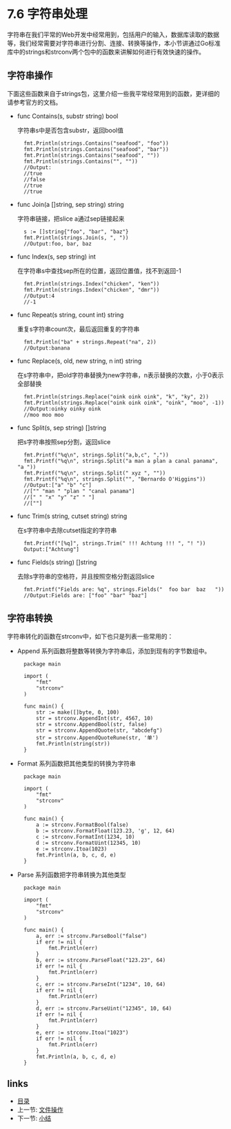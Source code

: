 # 7.6 字符串处理
字符串在我们平常的Web开发中经常用到，包括用户的输入，数据库读取的数据等，我们经常需要对字符串进行分割、连接、转换等操作，本小节讲通过Go标准库中的strings和strconv两个包中的函数来讲解如何进行有效快速的操作。
## 字符串操作
下面这些函数来自于strings包，这里介绍一些我平常经常用到的函数，更详细的请参考官方的文档。

- func Contains(s, substr string) bool

	字符串s中是否包含substr，返回bool值
	
		fmt.Println(strings.Contains("seafood", "foo"))
		fmt.Println(strings.Contains("seafood", "bar"))
		fmt.Println(strings.Contains("seafood", ""))
		fmt.Println(strings.Contains("", ""))
		//Output:
		//true
		//false
		//true
		//true

- func Join(a []string, sep string) string

	字符串链接，把slice a通过sep链接起来
	
		s := []string{"foo", "bar", "baz"}
		fmt.Println(strings.Join(s, ", "))
		//Output:foo, bar, baz		
			
- func Index(s, sep string) int 

	在字符串s中查找sep所在的位置，返回位置值，找不到返回-1
	
		fmt.Println(strings.Index("chicken", "ken"))
		fmt.Println(strings.Index("chicken", "dmr"))
		//Output:4
		//-1

- func Repeat(s string, count int) string

	重复s字符串count次，最后返回重复的字符串
	
		fmt.Println("ba" + strings.Repeat("na", 2))
		//Output:banana

- func Replace(s, old, new string, n int) string

	在s字符串中，把old字符串替换为new字符串，n表示替换的次数，小于0表示全部替换
	
		fmt.Println(strings.Replace("oink oink oink", "k", "ky", 2))
		fmt.Println(strings.Replace("oink oink oink", "oink", "moo", -1))
		//Output:oinky oinky oink
		//moo moo moo

- func Split(s, sep string) []string

	把s字符串按照sep分割，返回slice
	
		fmt.Printf("%q\n", strings.Split("a,b,c", ","))
		fmt.Printf("%q\n", strings.Split("a man a plan a canal panama", "a "))
		fmt.Printf("%q\n", strings.Split(" xyz ", ""))
		fmt.Printf("%q\n", strings.Split("", "Bernardo O'Higgins"))
		//Output:["a" "b" "c"]
		//["" "man " "plan " "canal panama"]
		//[" " "x" "y" "z" " "]
		//[""]

- func Trim(s string, cutset string) string

	在s字符串中去除cutset指定的字符串
	
		fmt.Printf("[%q]", strings.Trim(" !!! Achtung !!! ", "! "))
		Output:["Achtung"]

- func Fields(s string) []string

	去除s字符串的空格符，并且按照空格分割返回slice
	
		fmt.Printf("Fields are: %q", strings.Fields("  foo bar  baz   "))
		//Output:Fields are: ["foo" "bar" "baz"]


## 字符串转换
字符串转化的函数在strconv中，如下也只是列表一些常用的：

- Append 系列函数将整数等转换为字符串后，添加到现有的字节数组中。

		package main
		
		import (
			"fmt"
			"strconv"
		)
		
		func main() {
			str := make([]byte, 0, 100)
			str = strconv.AppendInt(str, 4567, 10)
			str = strconv.AppendBool(str, false)
			str = strconv.AppendQuote(str, "abcdefg")
			str = strconv.AppendQuoteRune(str, '单')
			fmt.Println(string(str))
		}

- Format 系列函数把其他类型的转换为字符串

		package main
	
		import (
			"fmt"
			"strconv"
		)
		
		func main() {
			a := strconv.FormatBool(false)
			b := strconv.FormatFloat(123.23, 'g', 12, 64)
			c := strconv.FormatInt(1234, 10)
			d := strconv.FormatUint(12345, 10)
			e := strconv.Itoa(1023)
			fmt.Println(a, b, c, d, e)
		}

- Parse 系列函数把字符串转换为其他类型
		
		package main

		import (
			"fmt"
			"strconv"
		)

		func main() {
			a, err := strconv.ParseBool("false")
			if err != nil {
				fmt.Println(err)
			}
			b, err := strconv.ParseFloat("123.23", 64)
			if err != nil {
				fmt.Println(err)
			}
			c, err := strconv.ParseInt("1234", 10, 64)
			if err != nil {
				fmt.Println(err)
			}
			d, err := strconv.ParseUint("12345", 10, 64)
			if err != nil {
				fmt.Println(err)
			}
			e, err := strconv.Itoa("1023")
			if err != nil {
				fmt.Println(err)
			}
			fmt.Println(a, b, c, d, e)
		}
	

## links
   * [目录](<preface.md>)
   * 上一节: [文件操作](<07.5.md>)
   * 下一节: [小结](<07.7.md>)